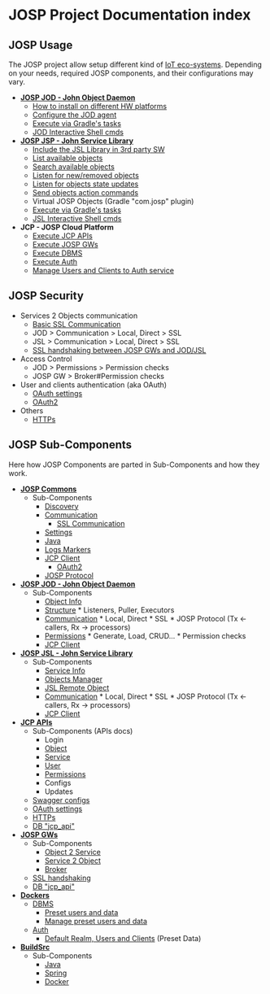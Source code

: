 # JOSP Project Documentation index

## JOSP Usage

The JOSP project allow setup different kind of [IoT eco-systems](josp_ecosystems.md).
Depending on your needs, required JOSP components, and their configurations may vary.

* **[JOSP JOD - John Object Daemon](jospJOD/README.md)**
  * [How to install on different HW platforms](jospJOD/jod_install.md)
  * [Configure the JOD agent](jospJOD/jod_config.md)
  * [Execute via Gradle's tasks](jospJOD/README.md#Gradle-tasks)
  * [JOD Interactive Shell cmds](jospJOD/jod_shellcmds.md)
* **[JOSP JSP - John Service Library](jospJSL/README.md)**
  * [Include the JSL Library in 3rd party SW](jsl_include.md)
  * [List available objects](jospJSL/jsl_listobjs.md)
  * [Search available objects](jospJSL/jsl_ose.md)
  * [Listen for new/removed objects](jospJSL/jsl_listeners.md)
  * [Listen for objects state updates](jospJSL/jsl_objinteractions.md)
  * [Send objects action commands](jospJSL/jsl_objinteractions.md)
  * Virtual JOSP Objects (Gradle "com.josp" plugin)
  * [Execute via Gradle's tasks](jospJSL/README.md#Gradle-tasks)
  * [JSL Interactive Shell cmds](jospJSL/jsl_shellcmds.md)
* **JCP - JOSP Cloud Platform**
  * [Execute JCP APIs](jcpAPIs/README.md#Gradle-tasks)
  * [Execute JOSP GWs](jospGWs/README.md#Gradle-tasks)
  * [Execute DBMS](dockers/dbms.md#Gradle-tasks)
  * [Execute Auth](dockers/auth.md#Gradle-tasks)
  * [Manage Users and Clients to Auth service](dockers/auth_addusersandclients.md)


## JOSP Security

* Services 2 Objects communication
  * [Basic SSL Communication](jospCommons/communication_ssl.md)
  * JOD > Communication > Local, Direct > SSL
  * JSL > Communication > Local, Direct > SSL
  * [SSL handshaking between JOSP GWs and JOD/JSL](jospGWs/ssl.md)
* Access Control
  * JOD > Permissions > Permission checks
  * JOSP GW > Broker#Permission checks
* User and clients authentication (aka OAuth)
  * [OAuth settings](jcpAPIs/oauth2.md)
  * [OAuth2](jospCommons/jcpclient_oauth2.md)
* Others
  * [HTTPs](jcpAPIs/https.md)


## JOSP Sub-Components

Here how JOSP Components are parted in Sub-Components and how they work.

* **[JOSP Commons](jospCommons/README.md)**
  * Sub-Components
    * [Discovery](jospCommons/discovery.md)
    * [Communication](jospCommons/communication.md)
      * [SSL Communication](jospCommons/communication_ssl.md)
    * [Settings](jospCommons/settings.md)
    * [Java](jospCommons/java.md)
    * [Logs Markers](jospCommons/logs.md)
    * [JCP Client](jospCommons/jcpclient.md)
      * [OAuth2](jospCommons/jcpclient_oauth2.md)
    * [JOSP Protocol](jospCommons/jospprotocol.md)
* **[JOSP JOD - John Object Daemon](jospJOD/README.md)**
  * Sub-Components
    * [Object Info](jospJOD/object_info.md)
    * [Structure](jospJOD/structure.md)
      \* Listeners, Puller, Executors
    * [Communication](jospJOD/communication.md)
      \* Local, Direct
        \* SSL
      \* JOSP Protocol (Tx <- callers, Rx -> processors)
    * [Permissions](jospJOD/permissions.md)
      \* Generate, Load, CRUD...
      \* Permission checks
    * [JCP Client](jospJOD/jcpclient.md)
* **[JOSP JSL - John Service Library](jospJSL/README.md)**
  * Sub-Components
    * [Service Info](jospJSL/service_info.md)
    * [Objects Manager](jospJSL/objects_manager.md)
    * [JSL Remote Object](jospJSL/remote_object.md)
    * [Communication](jospJSL/communication.md)
      \* Local, Direct
        \* SSL
      \* JOSP Protocol (Tx <- callers, Rx -> processors)
    * [JCP Client](jospJSL/jcpclient.md)
* **[JCP APIs](jcpAPIs/README.md)**
  * Sub-Components (APIs docs)
    * Login
    * [Object](jcpAPIs/object.md)
    * [Service](jcpAPIs/service.md)
    * [User](jcpAPIs/user.md)
    * [Permissions](jcpAPIs/object_permissions.md)
    * Configs
    * Updates
  * [Swagger configs](jcpAPIs/swagger.md)
  * [OAuth settings](jcpAPIs/oauth2.md)
  * [HTTPs](jcpAPIs/https.md)
  * [DB "jcp_api"](jcpAPIs/db.md)
* **[JOSP GWs](jospGWs/README.md)**
  * Sub-Components
    * [Object 2 Service](jospGWs/o2s.md)
    * [Service 2 Object](jospGWs/s2o.md)
    * [Broker](jospGWs/broker.md)
  * [SSL handshaking](jospGWs/ssl.md)
  * [DB "jcp_api"](jospGWs/db.md)
* **[Dockers](dockers/README.md)**
  * [DBMS](dockers/dbms.md)
    * [Preset users and data](dockers/dbms_presetdata.md)
    * [Manage preset users and data](dockers/dbms_presetdata_howto.md)
  * [Auth](dockers/auth.md)
    * [Default Realm, Users and Clients](dockers/auth_presetdata.md) (Preset Data)
* **[BuildSrc](buildSrc/README.md)**
  * Sub-Components
    * [Java](buildSrc/java.md)
    * [Spring](buildSrc/spring.md)
    * [Docker](buildSrc/docker.md)
